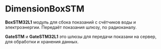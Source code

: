 # DimensionBoxSTM

**BoxSTM32L1** модуль для сбока показаний с счётчиков воды и электроэнергии. Передаёт показания шлюзу, по радиоканалу. 

**GateSTM**  и **GateSTM32L1** это шлюзы для передачи показани на сервер, для обработки и хранения данных.
